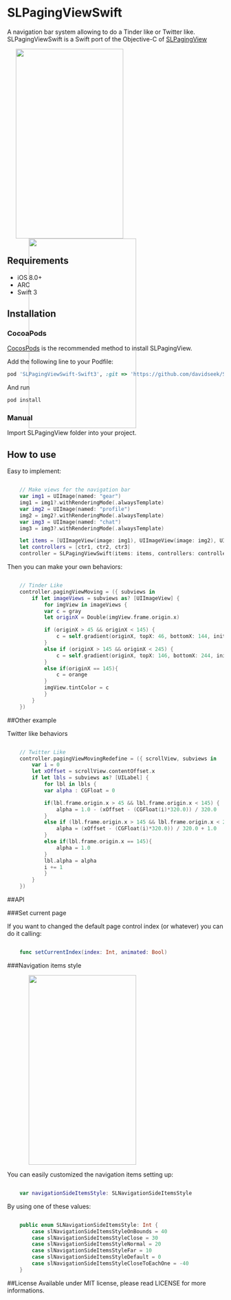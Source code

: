 # SLPagingViewSwift

A navigation bar system allowing to do a Tinder like or Twitter like. SLPagingViewSwift is a Swift port of the Objective-C of [SLPagingView](https://github.com/StefanLage/SLPagingView)

<div style="width:100%; height:450px;">
<img src="https://raw.githubusercontent.com/StefanLage/SLPagingView/master/Demos/TinderLike/tinder.gif" align="left" height="440" width="250" style="margin-left:20px;">
<img src="https://raw.githubusercontent.com/StefanLage/SLPagingView/master/Demos/TwitterLike/twitter.gif" algin="right" height="440" width="250" style="margin-left:50px;">
</div>

## Requirements

* iOS 8.0+
* ARC
* Swift 3

## Installation

### CocoaPods

[CocosPods](http://cocosPods.org) is the recommended method to install SLPagingView.

Add the following line to your Podfile:

```ruby
pod 'SLPagingViewSwift-Swift3', :git => 'https://github.com/davidseek/SLPagingViewSwift-Swift-3-Tinder-Twitter.git'
```

And run
```ruby
pod install
```

### Manual

Import SLPagingView folder into your project.


## How to use

Easy to implement:

```swift

	// Make views for the navigation bar
    var img1 = UIImage(named: "gear")
    img1 = img1?.withRenderingMode(.alwaysTemplate)
    var img2 = UIImage(named: "profile")
    img2 = img2?.withRenderingMode(.alwaysTemplate)
    var img3 = UIImage(named: "chat")
    img3 = img3?.withRenderingMode(.alwaysTemplate) 

    let items = [UIImageView(image: img1), UIImageView(image: img2), UIImageView(image: img3)]
    let controllers = [ctr1, ctr2, ctr3]
    controller = SLPagingViewSwift(items: items, controllers: controllers, showPageControl: false)

````

Then you can make your own behaviors:

```swift

	// Tinder Like
    controller.pagingViewMoving = ({ subviews in
        if let imageViews = subviews as? [UIImageView] {
            for imgView in imageViews {
            var c = gray
            let originX = Double(imgView.frame.origin.x)

            if (originX > 45 && originX < 145) {
                c = self.gradient(originX, topX: 46, bottomX: 144, initC: orange, goal: gray)
            }
            else if (originX > 145 && originX < 245) {
                c = self.gradient(originX, topX: 146, bottomX: 244, initC: gray, goal: orange)
            }
            else if(originX == 145){
                c = orange
            }
            imgView.tintColor = c
            }
        }
    })

````

##Other example

Twitter like behaviors

```swift

	// Twitter Like
    controller.pagingViewMovingRedefine = ({ scrollView, subviews in
        var i = 0
        let xOffset = scrollView.contentOffset.x
        if let lbls = subviews as? [UILabel] {
            for lbl in lbls {
            var alpha : CGFloat = 0

            if(lbl.frame.origin.x > 45 && lbl.frame.origin.x < 145) {
                alpha = 1.0 - (xOffset - (CGFloat(i)*320.0)) / 320.0
            }
            else if (lbl.frame.origin.x > 145 && lbl.frame.origin.x < 245) {
                alpha = (xOffset - (CGFloat(i)*320.0)) / 320.0 + 1.0
            }
            else if(lbl.frame.origin.x == 145){
                alpha = 1.0
            }
            lbl.alpha = alpha
            i += 1
            }
        }
    })
````

##API

###Set current page

If you want to changed the default page control index (or whatever) you can do it calling:

```swift

	func setCurrentIndex(index: Int, animated: Bool)
````

###Navigation items style

<img src="https://raw.githubusercontent.com/StefanLage/SLPagingView/master/Demos/TinderLike/navigation_style.gif" height="440" width="250" style="margin-left:50px;">

You can easily customized the navigation items setting up:


```swift

	var navigationSideItemsStyle: SLNavigationSideItemsStyle
````


By using one of these values:


```swift

    public enum SLNavigationSideItemsStyle: Int {
        case slNavigationSideItemsStyleOnBounds = 40
        case slNavigationSideItemsStyleClose = 30
        case slNavigationSideItemsStyleNormal = 20
        case slNavigationSideItemsStyleFar = 10
        case slNavigationSideItemsStyleDefault = 0
        case slNavigationSideItemsStyleCloseToEachOne = -40
    }
````


##License
Available under MIT license, please read LICENSE for more informations.

